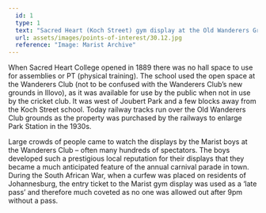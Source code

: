 ```yaml
---
  id: 1
  type: 1
  text: "Sacred Heart (Koch Street) gym display at the Old Wanderers Ground in the 1890s. "
  url: assets/images/points-of-interest/30.12.jpg
  reference: "Image: Marist Archive"
---
```

When Sacred Heart College opened in 1889 there was no hall space to use for assemblies or PT (physical training). The school used the open space at the Wanderers Club (not to be confused with the Wanderers Club’s new grounds in Illovo), as it was available for use by the public when not in use by the cricket club. It was west of Joubert Park and a few blocks away from the Koch Street school. Today railway tracks run over the Old Wanderers Club grounds as the property was purchased by the railways to enlarge Park Station in the 1930s. 

Large crowds of people came to watch the displays by the Marist boys at the Wanderers Club – often many hundreds of spectators. The boys developed such a prestigious local reputation for their displays that they became a much anticipated feature of the annual carnival parade in town. During the South African War, when a curfew was placed on residents of Johannesburg, the entry ticket to the Marist gym display was used as a ‘late pass’ and therefore much coveted as no one was allowed out after 9pm without a pass. 

        